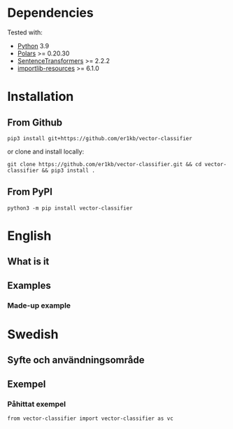 # Dependencies
Tested with:  
* [Python](https://www.python.org/) 3.9
* [Polars](https://github.com/pola-rs/polars) >= 0.20.30
* [SentenceTransformers](https://sbert.net/) >= 2.2.2
* [importlib-resources](https://pypi.org/project/importlib-resources/) >= 6.1.0

# Installation


## From Github
```
pip3 install git+https://github.com/er1kb/vector-classifier
```
or clone and install locally:
```
git clone https://github.com/er1kb/vector-classifier.git && cd vector-classifier && pip3 install .
```

## From PyPI
```
python3 -m pip install vector-classifier
```


# English

## What is it
## Examples
### Made-up example


# Swedish

## Syfte och användningsområde
## Exempel
### Påhittat exempel

```
from vector-classifier import vector-classifier as vc
```



